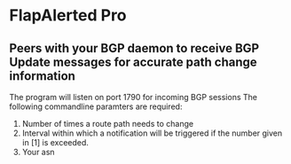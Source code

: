 # FlapAlerted Pro

## Peers with your BGP daemon to receive BGP Update messages for accurate path change information

The program will listen on port 1790 for incoming BGP sessions
The following commandline paramters are required:

1. Number of times a route path needs to change
2. Interval within which a notification will be triggered if the number given in [1] is exceeded.
3. Your asn